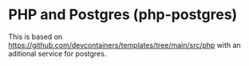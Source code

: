# PHP and Postgres (php-postgres)

This is based on https://github.com/devcontainers/templates/tree/main/src/php
with an aditional service for postgres.

